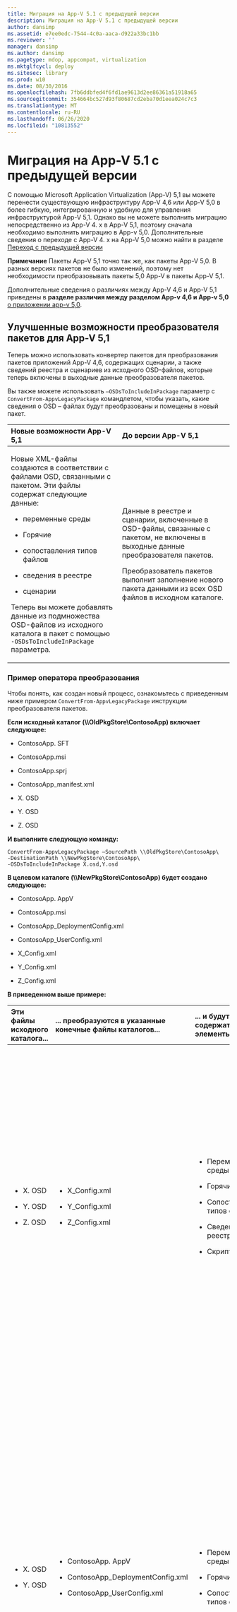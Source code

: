 ```yaml
---
title: Миграция на App-V 5.1 с предыдущей версии
description: Миграция на App-V 5.1 с предыдущей версии
author: dansimp
ms.assetid: e7ee0edc-7544-4c0a-aaca-d922a33bc1bb
ms.reviewer: ''
manager: dansimp
ms.author: dansimp
ms.pagetype: mdop, appcompat, virtualization
ms.mktglfcycl: deploy
ms.sitesec: library
ms.prod: w10
ms.date: 08/30/2016
ms.openlocfilehash: 7fb6ddbfed4f6fd1ae9613d2ee86361a51918a65
ms.sourcegitcommit: 354664bc527d93f80687cd2eba70d1eea024c7c3
ms.translationtype: MT
ms.contentlocale: ru-RU
ms.lasthandoff: 06/26/2020
ms.locfileid: "10813552"
---
```

# Миграция на App-V 5.1 с предыдущей версии


С помощью Microsoft Application Virtualization (App-V) 5,1 вы можете перенести существующую инфраструктуру App-V 4,6 или App-V 5,0 в более гибкую, интегрированную и удобную для управления инфраструктурой App-V 5,1.
Однако вы не можете выполнить миграцию непосредственно из App-V 4. x в App-V 5,1, поэтому сначала необходимо выполнить миграцию в App-v 5,0. Дополнительные сведения о переходе с App-V 4. x на App-V 5,0 можно найти в разделе [Переход с предыдущей версии](migrating-from-a-previous-version-app-v-50.md)  

**Примечание**  Пакеты App-V 5,1 точно так же, как пакеты App-V 5,0. В разных версиях пакетов не было изменений, поэтому нет необходимости преобразовывать пакеты 5,0 App-V в пакеты App-V 5,1.

Дополнительные сведения о различиях между App-V 4,6 и App-V 5,1 приведены в **разделе различия между разделом App-v 4,6 и App-v 5,0** [о приложении app-v 5,0](about-app-v-50.md).

 

## <a href="" id="bkmk-pkgconvimprove"></a>Улучшенные возможности преобразователя пакетов для App-V 5,1


Теперь можно использовать конвертер пакетов для преобразования пакетов приложений App-V 4,6, содержащих сценарии, а также сведений реестра и сценариев из исходного OSD-файлов, которые теперь включены в выходные данные преобразователя пакетов.

Вы также можете использовать `–OSDsToIncludeInPackage` параметр с `ConvertFrom-AppvLegacyPackage` командлетом, чтобы указать, какие сведения о OSD – файлах будут преобразованы и помещены в новый пакет.

<table>
<colgroup>
<col width="50%" />
<col width="50%" />
</colgroup>
<thead>
<tr class="header">
<th align="left">Новые возможности App-V 5,1</th>
<th align="left">До версии App-V 5,1</th>
</tr>
</thead>
<tbody>
<tr class="odd">
<td align="left"><p>Новые XML-файлы создаются в соответствии с файлами OSD, связанными с пакетом. Эти файлы содержат следующие данные:</p>
<ul>
<li><p>переменные среды</p></li>
<li><p>Горячие</p></li>
<li><p>сопоставления типов файлов</p></li>
<li><p>сведения в реестре</p></li>
<li><p>сценарии</p></li>
</ul>
<p>Теперь вы можете добавлять данные из подмножества OSD-файлов из исходного каталога в пакет с помощью <code>-OSDsToIncludeInPackage</code> параметра.</p></td>
<td align="left"><p>Данные в реестре и сценарии, включенные в OSD-файлы, связанные с пакетом, не включены в выходные данные преобразователя пакетов.</p>
<p>Преобразователь пакетов выполнит заполнение нового пакета данными из всех OSD файлов в исходном каталоге.</p></td>
</tr>
</tbody>
</table>

 

### Пример оператора преобразования

Чтобы понять, как создан новый процесс, ознакомьтесь с приведенным ниже примером `ConvertFrom-AppvLegacyPackage` инструкции преобразователя пакетов.

**Если исходный каталог (\\\\OldPkgStore\\ContosoApp) включает следующее:**

-   ContosoApp. SFT

-   ContosoApp.msi

-   ContosoApp.sprj

-   ContosoApp\_manifest.xml

-   X. OSD

-   Y. OSD

-   Z. OSD

**И выполните следующую команду:**

``` syntax
ConvertFrom-AppvLegacyPackage –SourcePath \\OldPkgStore\ContosoApp\ 
-DestinationPath \\NewPkgStore\ContosoApp\
-OSDsToIncludeInPackage X.osd,Y.osd
```

**В целевом каталоге (\\\\NewPkgStore\\ContosoApp) будет создано следующее:**

-   ContosoApp. AppV

-   ContosoApp.msi

-   ContosoApp\_DeploymentConfig.xml

-   ContosoApp\_UserConfig.xml

-   X\_Config.xml

-   Y\_Config.xml

-   Z\_Config.xml

**В приведенном выше примере:**

<table>
<colgroup>
<col width="25%" />
<col width="25%" />
<col width="25%" />
<col width="25%" />
</colgroup>
<thead>
<tr class="header">
<th align="left">Эти файлы исходного каталога...</th>
<th align="left">... преобразуются в указанные конечные файлы каталогов...</th>
<th align="left">... и будут содержать эти элементы</th>
<th align="left">Описание</th>
</tr>
</thead>
<tbody>
<tr class="odd">
<td align="left"><ul>
<li><p>X. OSD</p></li>
<li><p>Y. OSD</p></li>
<li><p>Z. OSD</p></li>
</ul></td>
<td align="left"><ul>
<li><p>X_Config.xml</p></li>
<li><p>Y_Config.xml</p></li>
<li><p>Z_Config.xml</p></li>
</ul></td>
<td align="left"><ul>
<li><p>Переменные среды</p></li>
<li><p>Горячие</p></li>
<li><p>Сопоставления типов файлов</p></li>
<li><p>Сведения в реестре</p></li>
<li><p>Скрипты</p></li>
</ul></td>
<td align="left"><p>Каждый файл. OSD преобразуется в отдельный соответствующий XML-файл, который содержит указанные здесь элементы в формате конфигурации развертывания App-V 5,1. Эти элементы затем можно скопировать из этих XML-файлов и поместить в конфигурацию развертывания или файлы конфигурации пользователя по мере необходимости.</p>
<p>В этом примере три XML-файла, соответствующие трем файлам OSD, находятся в исходном каталоге. Каждый XML-файл состоит из переменных среды, ярлыков, сопоставлений типов файлов, данных реестра и сценариев в соответствующем ей файле. OSD.</p></td>
</tr>
<tr class="even">
<td align="left"><ul>
<li><p>X. OSD</p></li>
<li><p>Y. OSD</p></li>
</ul></td>
<td align="left"><ul>
<li><p>ContosoApp. AppV</p></li>
<li><p>ContosoApp_DeploymentConfig.xml</p></li>
<li><p>ContosoApp_UserConfig.xml</p></li>
</ul></td>
<td align="left"><ul>
<li><p>Переменные среды</p></li>
<li><p>Горячие</p></li>
<li><p>Сопоставления типов файлов</p></li>
</ul></td>
<td align="left"><p>Сведения из OSD файлов, указанных в <code>-OSDsToIncludeInPackage</code> параметре, преобразуются в пакет и размещаются в нем. Затем преобразователь заполняет файл конфигурации развертывания и файл конфигурации пользователя содержимым пакета, так же как программа Sequencer App-V выполняет виртуализацию нового пакета.</p>
<p>В этом примере переменные среды, сочетания клавиш и сопоставления типов файлов, включенные в X. OSD и Y. OSD, были преобразованы и помещены в пакет App-V, а некоторые из этих сведений также включены в конфигурацию развертывания и файлы конфигурации пользователя. Используются X. OSD и Y. OSD, так как они были включены в параметр в качестве аргументов <code>-OSDsToIncludeInPackage</code> . Информация из Z. OSD не включена в пакет, так как она не указана как один из этих аргументов.</p></td>
</tr>
</tbody>
</table>

 

## Преобразование пакетов, созданных с помощью более ранней версии App-V


Используйте служебную программу преобразователя пакетов для обновления пакетов виртуальных приложений, созданных с помощью версий App-V, предшествующих приложению App-V 5,0. Преобразователь пакетов использует PowerShell для преобразования пакетов и может помочь автоматизировать процесс, если у вас много пакетов, требующих преобразования.

**Важно!**  После преобразования существующего пакета необходимо протестировать его перед развертыванием пакета, чтобы убедиться, что процесс преобразования прошел успешно.

 

**Что нужно знать перед преобразованием существующих пакетов**

<table>
<colgroup>
<col width="50%" />
<col width="50%" />
</colgroup>
<thead>
<tr class="header">
<th align="left">Проблема</th>
<th align="left">Обходной путь</th>
</tr>
</thead>
<tbody>
<tr class="odd">
<td align="left"><p>Виртуальные пакеты с использованием DSC не связаны после преобразования.</p></td>
<td align="left"><p>Свяжите пакеты с помощью групп подключений. См <a href="managing-connection-groups51.md" data-raw-source="[Managing Connection Groups](managing-connection-groups51.md)"> .: Управление группами подключений </a> .</p></td>
</tr>
<tr class="even">
<td align="left"><p>Конфликты переменных среды обнаружены во время преобразования.</p></td>
<td align="left"><p>Устраните конфликты в связанном <strong> OSD </strong> файле.</p></td>
</tr>
<tr class="odd">
<td align="left"><p>При преобразовании обнаруживаются жестко запрограммированные пути.</p></td>
<td align="left"><p>Жестко закодированные пути очень сложны для правильного преобразования. Преобразователь пакетов обнаружит и вернет пакеты с файлами, которые содержат жестко запрограммированные пути. Просмотрите файл с жестко заданным путем и определите, требуется ли для него файл. Если это так, рекомендуется повторно выполнить повторную последовательность пакета.</p></td>
</tr>
</tbody>
</table>

 

При преобразовании проверки пакета на наличие неудачных файлов или ярлыков. Найдите элемент в пакете App-V 4,6. Возможно, он является жестко запрограммированным путем. Преобразуйте путь.

**Примечание**  Рекомендуется использовать секвенсор App-V 5,1 для преобразования критических приложений или приложений, которые должны использовать преимущества функций. Посмотрите, [как последовательное создание нового приложения с помощью App-V 5,1](how-to-sequence-a-new-application-with-app-v-51-beta-gb18030.md).

Если преобразованный пакет не открывается после его преобразования, рекомендуется также выполнить повторную последовательное индексирование приложения с помощью секвенсора App-V 5,1.

 

[Преобразование пакета, созданного в предыдущей версии App-V](how-to-convert-a-package-created-in-a-previous-version-of-app-v51.md)

## Миграция клиентов


В приведенной ниже таблице показан рекомендуемый метод обновления клиентов.

<table>
<colgroup>
<col width="50%" />
<col width="50%" />
</colgroup>
<thead>
<tr class="header">
<th align="left">Задача</th>
<th align="left">Дополнительные сведения</th>
</tr>
</thead>
<tbody>
<tr class="odd">
<td align="left"><p>Обновите среду до последней версии App-V 4.6</p></td>
<td align="left"><p><a href="../appv-v4/application-virtualization-deployment-and-upgrade-considerations-copy.md" data-raw-source="[Application Virtualization Deployment and Upgrade Considerations](../appv-v4/application-virtualization-deployment-and-upgrade-considerations-copy.md)">Рекомендации по развертыванию и обновлению Application Virtualization </a> .</p></td>
</tr>
<tr class="even">
<td align="left"><p>Установите клиент App-V 5,1 с включенным параметром совместного существования.</p></td>
<td align="left"><p><a href="how-to-deploy-the-app-v-46-and-the-app-v--51-client-on-the-same-computer.md" data-raw-source="[How to Deploy the App-V 4.6 and the App-V 5.1 Client on the Same Computer](how-to-deploy-the-app-v-46-and-the-app-v--51-client-on-the-same-computer.md)">Развертывание приложения App-V 4,6 и клиента App-V 5,1 на том же компьютере </a> .</p></td>
</tr>
<tr class="odd">
<td align="left"><p>Последовательное и развертывание пакетов приложения App-V 5,1. При необходимости можно отменить публикацию пакетов App-V 4,6.</p></td>
<td align="left"><p><a href="how-to-sequence-a-new-application-with-app-v-51-beta-gb18030.md" data-raw-source="[How to Sequence a New Application with App-V 5.1](how-to-sequence-a-new-application-with-app-v-51-beta-gb18030.md)">Последовательность создания нового приложения с помощью App-V 5,1 </a> .</p></td>
</tr>
</tbody>
</table>

 

**Важно!**  Для использования режима совместного существования должна быть установлена новейшая версия App-V 4.6. Кроме того, при упорядочении пакета необходимо настроить параметр управления полномочиями, который находится в **конфигурации пользователя** , в разделе **Конфигурация пользователя** .

 

## Миграция полной инфраструктуры на сервер App-V 5,1


Прямой метод для обновления до полной инфраструктуры App-V 5,1 не существует. Сведения об обновлении сервера App-V можно получить, используя сведения из следующего раздела.

<table>
<colgroup>
<col width="50%" />
<col width="50%" />
</colgroup>
<thead>
<tr class="header">
<th align="left">Задача</th>
<th align="left">Дополнительные сведения</th>
</tr>
</thead>
<tbody>
<tr class="odd">
<td align="left"><p>Обновите среду до последней версии App-V 4.6.</p></td>
<td align="left"><p><a href="../appv-v4/application-virtualization-deployment-and-upgrade-considerations-copy.md" data-raw-source="[Application Virtualization Deployment and Upgrade Considerations](../appv-v4/application-virtualization-deployment-and-upgrade-considerations-copy.md)">Рекомендации по развертыванию и обновлению Application Virtualization </a> .</p></td>
</tr>
<tr class="even">
<td align="left"><p>Развертывание версии приложения-V 5,1 клиента.</p></td>
<td align="left"><p><a href="how-to-deploy-the-app-v-client-51gb18030.md" data-raw-source="[How to Deploy the App-V Client](how-to-deploy-the-app-v-client-51gb18030.md)">Развертывание клиента App-V </a> .</p></td>
</tr>
<tr class="odd">
<td align="left"><p>Установите приложение App-V 5,1 Server.</p></td>
<td align="left"><p><a href="how-to-deploy-the-app-v-51-server.md" data-raw-source="[How to Deploy the App-V 5.1 Server](how-to-deploy-the-app-v-51-server.md)">Развертывание сервера App-V 5,1 </a> .</p></td>
</tr>
<tr class="even">
<td align="left"><p>Миграция существующих пакетов.</p></td>
<td align="left"><p>Ознакомьтесь с <strong> пакетами преобразования, созданными в более ранней версии раздела App-V </strong> этой статьи.</p></td>
</tr>
</tbody>
</table>

 

## Дополнительные задачи миграции


Вы также можете выполнить дополнительные задачи миграции, например повторно настроить конечные точки, а также открыть пакет, созданный с помощью более ранней версии на компьютере с клиентом App-V 5,1. Ниже приведены ссылки на дополнительные сведения о выполнении этих задач.

[Перенос точек расширения из пакета App-V 4.6 в преобразованный пакет App-V 5.1 для всех пользователей на указанном компьютере](how-to-migrate-extension-points-from-an-app-v-46-package-to-a-converted-app-v-51-package-for-all-users-on-a-specific-computer.md)

[Перенос точек расширения из пакета App-V 4.6 в App-V 5.1 для конкретного пользователя](how-to-migrate-extension-points-from-an-app-v-46-package-to-app-v-51-for-a-specific-user.md)

[Возврат точек расширения из пакета App-V 5.1 в пакет App-V 4.6 для всех пользователей на указанном компьютере](how-to-revert-extension-points-from-an-app-v-51-package-to-an-app-v-46-package-for-all-users-on-a-specific-computer.md)

[Возврат точек расширения из пакета App-V 5.1 в пакет App-V 4.6 для конкретного пользователя](how-to-revert-extension-points-from-an-app-v-51-package-to-an-app-v-46-package-for-a-specific-user.md)







## Другие ресурсы для выполнения задач миграции App-V


[Операции, связанные с администрированием и использованием App-V 5.1](operations-for-app-v-51.md)

[Упрощенная процедура обновления сервера управления для Microsoft App-V 5,1](https://go.microsoft.com/fwlink/p/?LinkId=786330)

 

 






